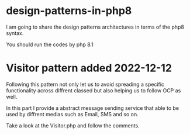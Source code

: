 # design-patterns-in-php8

I am going to share the design patterns architectures in terms of the php8 syntax.

You should run the codes by php 8.1

# Visitor pattern added 2022-12-12

Following this pattern not only let us to avoid spreading a specific functionality across diffrent classed but also helping us to follow OCP as well.

In this part I provide a abstract message sending service that able to be used
by diffrent medias such as Email, SMS and so on.

Take a look at the Visitor.php and follow the comments.
